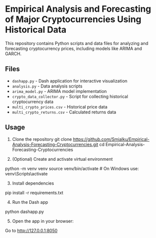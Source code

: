 # Empirical Analysis and Forecasting of Major Cryptocurrencies Using Historical Data

This repository contains Python scripts and data files for analyzing and forecasting cryptocurrency prices, including models like ARIMA and GARCH.

## Files

- `dashapp.py` - Dash application for interactive visualization
- `analysis.py` - Data analysis scripts
- `arima_model.py` - ARIMA model implementation
- `crypto_data_collector.py` - Script for collecting historical cryptocurrency data
- `multi_crypto_prices.csv` - Historical price data
- `multi_crypto_returns.csv` - Calculated returns data

## Usage


1. Clone the repository
git clone https://github.com/Smialku/Empirical-Analysis-Forecasting-Cryptocurrencies.git
cd Empirical-Analysis-Forecasting-Cryptocurrencies

2. (Optional) Create and activate virtual environment

python -m venv venv
source venv/bin/activate       # On Windows use: venv\Scripts\activate

3. Install dependencies

pip install -r requirements.txt

4. Run the Dash app

python dashapp.py

5. Open the app in your browser:

Go to http://127.0.0.1:8050


